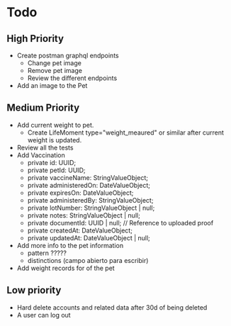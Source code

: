 # Todo

## High Priority

- Create postman graphql endpoints
  - Change pet image
  - Remove pet image
  - Review the different endpoints
- Add an image to the Pet

## Medium Priority

- Add current weight to pet.
  - Create LifeMoment type="weight_meaured" or similar after current weight is updated.
- Review all the tests
- Add Vaccination
  - private id: UUID;
  - private petId: UUID;
  - private vaccineName: StringValueObject;
  - private administeredOn: DateValueObject;
  - private expiresOn: DateValueObject;
  - private administeredBy: StringValueObject;
  - private lotNumber: StringValueObject | null;
  - private notes: StringValueObject | null;
  - private documentId: UUID | null; // Reference to uploaded proof
  - private createdAt: DateValueObject;
  - private updatedAt: DateValueObject | null;
- Add more info to the pet information
  - pattern ?????
  - distinctions (campo abierto para escribir)
- Add weight records for of the pet

## Low priority

- Hard delete accounts and related data after 30d of being deleted
- A user can log out
